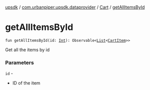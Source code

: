 [upsdk](../../index.md) / [com.urbanpiper.upsdk.dataprovider](../index.md) / [Cart](index.md) / [getAllItemsById](./get-all-items-by-id.md)

# getAllItemsById

`fun getAllItemsById(id: `[`Int`](https://kotlinlang.org/api/latest/jvm/stdlib/kotlin/-int/index.html)`): Observable<`[`List`](https://kotlinlang.org/api/latest/jvm/stdlib/kotlin.collections/-list/index.html)`<`[`CartItem`](../../com.urbanpiper.upsdk.model.networkresponse/-cart-item/index.md)`>>`

Get all the items by id

### Parameters

`id` -
* ID of the item
